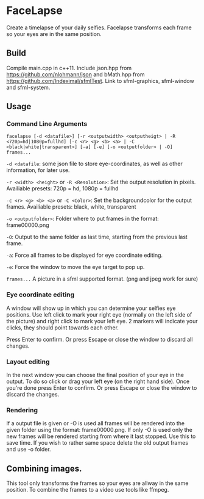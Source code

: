# FaceLapse

Create a timelapse of your daily selfies. Facelapse transforms each frame so your eyes are in the same position.

## Build
Compile main.cpp in c++11. Include json.hpp from https://github.com/nlohmann/json and bMath.hpp from https://github.com/Indeximal/sfmlTest.
Link to sfml-graphics, sfml-window and sfml-system.

## Usage
### Command Line Arguments
`facelapse [-d <datafile>] [-r <outputwidth> <outputheigt> | -R <720p=hd|1080p=fullhd] [-c <r> <g> <b> <a> | -C <black|white|transparent>] [-a] [-e] [-o <outputfolder> | -O] frames...`

`-d <datafile`: some json file to store eye-coordinates, as well as other information, for later use.

`-r <width> <height>` or `-R <Resolution>`: Set the output resolution in pixels. Availiable presets: 
720p = hd, 1080p = fullhd

`-c <r> <g> <b> <a>` or `-C <Color>`: Set the backgroundcolor for the output frames. Availiable presets: 
black, white, transparent

`-o <outputfolder>`: Folder where to put frames in the format: frame00000.png

`-O`: Output to the same folder as last time, starting from the previous last frame.

`-a`: Force all frames to be displayed for eye coordinate editing.

`-e`: Force the window to move the eye target to pop up.

`frames...` A picture in a sfml supported format. (png and jpeg work for sure)

### Eye coordinate editing
A window will show up in which you can determine your selfies eye positions. Use left click to mark your right eye (normally on the left side of the picture) and right click to mark your left eye. 2 markers will indicate your clicks, they should point towards each other.

Press Enter to confirm. Or press Escape or close the window to discard all changes.

### Layout editing
In the next window you can choose the final position of your eye in the output. To do so click or drag your left eye (on the right hand side). Once you're done press Enter to confirm. Or press Escape or close the window to discard the changes.

### Rendering
If a output file is given or -O is used all frames will be rendered into the given folder using the format: frame00000.png. If only -O is used only the new frames will be rendered starting from where it last stopped. Use this to save time. If you wish to rather same space delete the old output frames and use -o folder.

## Combining images.
This tool only transforms the frames so your eyes are allway in the same position. To combine the frames to a video use tools like ffmpeg.
